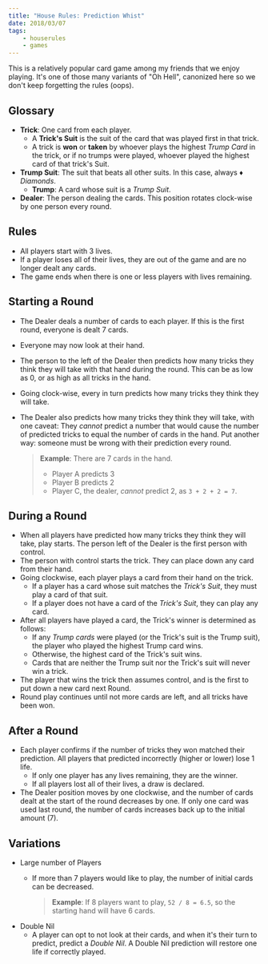 ```yaml
---
title: "House Rules: Prediction Whist"
date: 2018/03/07
tags:
    - houserules
    - games
---
```


This is a relatively popular card game among my friends that we enjoy
playing. It's one of those many variants of "Oh Hell", canonized here so we
don't keep forgetting the rules (oops).

## Glossary ##

- **Trick**: One card from each player.
    - A **Trick's Suit** is the suit of the card that was played first in that
      trick.
    - A trick is **won** or **taken** by whoever plays the highest *Trump
      Card* in the trick, or if no trumps were played, whoever played the
      highest card of that trick's Suit.
- **Trump Suit**: The suit that beats all other suits. In this case, always
  &#x2666;&#xfe0f; *Diamonds*.
    - **Trump**: A card whose suit is a *Trump Suit*.
- **Dealer**: The person dealing the cards. This position rotates clock-wise by
  one person every round.

## Rules ##

- All players start with 3 lives.
- If a player loses all of their lives, they are out of the game and are no
  longer dealt any cards.
- The game ends when there is one or less players with lives remaining.

## Starting a Round ##

- The Dealer deals a number of cards to each player. If this is the first round,
  everyone is dealt 7 cards.
- Everyone may now look at their hand.
- The person to the left of the Dealer then predicts how many tricks they think
  they will take with that hand during the round. This can be as low as 0, or
  as high as all tricks in the hand.
- Going clock-wise, every in turn predicts how many tricks they think they will
  take.
- The Dealer also predicts how many tricks they think they will take, with one
  caveat: They *cannot* predict a number that would cause the number of
  predicted tricks to equal the number of cards in the hand. Put another way:
  someone must be wrong with their prediction every round.

    > **Example**: There are 7 cards in the hand.
    > - Player A predicts 3
    > - Player B predicts 2
    > - Player C, the dealer, *cannot* predict 2, as `3 + 2 + 2 = 7`.

## During a Round ##

- When all players have predicted how many tricks they think they will take,
  play starts. The person left of the Dealer is the first person with control.
- The person with control starts the trick. They can place down any card from
  their hand.
- Going clockwise, each player plays a card from their hand on the trick.
    - If a player has a card whose suit matches the *Trick's Suit*, they must
      play a card of that suit.
    - If a player does not have a card of the *Trick's Suit*, they can play
      any card.
- After all players have played a card, the Trick's winner is determined as
  follows:
    - If any *Trump cards* were played (or the Trick's suit is the Trump suit),
      the player who played the highest Trump card wins.
    - Otherwise, the highest card of the Trick's suit wins.
    - Cards that are neither the Trump suit nor the Trick's suit will never win
      a trick.
- The player that wins the trick then assumes control, and is the first to put
  down a new card next Round.
- Round play continues until not more cards are left, and all tricks have been
  won.

## After a Round ##

- Each player confirms if the number of tricks they won matched their
  prediction. All players that predicted incorrectly (higher or lower) lose 1
  life.
    - If only one player has any lives remaining, they are the winner.
    - If all players lost all of their lives, a draw is declared.
- The Dealer position moves by one clockwise, and the number of cards dealt at
  the start of the round decreases by one. If only one card was used last round,
  the number of cards increases back up to the initial amount (7).

## Variations ##

- Large number of Players
    - If more than 7 players would like to play, the number of initial cards
      can be decreased.

        > **Example**: If 8 players want to play, `52 / 8 = 6.5`, so the
        > starting hand will have 6 cards.
- Double Nil
    - A player can opt to not look at their cards, and when it's their turn to
      predict, predict a *Double Nil*. A Double Nil prediction will restore one
      life if correctly played.
